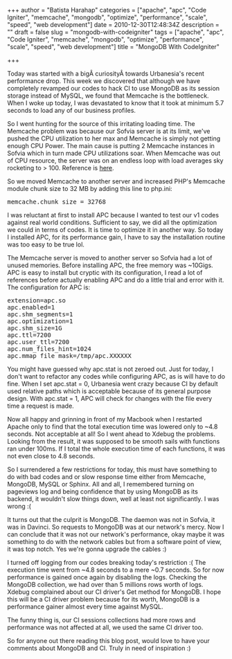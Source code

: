 +++
author = "Batista Harahap"
categories = ["apache", "apc", "Code Igniter", "memcache", "mongodb", "optimize", "performance", "scale", "speed", "web development"]
date = 2010-12-30T12:48:34Z
description = ""
draft = false
slug = "mongodb-with-codeigniter"
tags = ["apache", "apc", "Code Igniter", "memcache", "mongodb", "optimize", "performance", "scale", "speed", "web development"]
title = "MongoDB With CodeIgniter"

+++


Today was started with a bigÂ curiosityÂ towards Urbanesia's recent performance drop. This week we discovered that although we have completely revamped our codes to hack CI to use MongoDB as its session storage instead of MySQL, we found that Memcache is the bottleneck. When I woke up today, I was devastated to know that it took at minimum 5.7 seconds to load any of our business profiles.

So I went hunting for the source of this irritating loading time. The Memcache problem was because our Sofvia server is at its limit, we've pushed the CPU utilization to her max and Memcache is simply not getting enough CPU Power. The main cause is putting 2 Memcache instances in Sofvia which in turn made CPU utilizations soar. When Memcache was out of CPU resource, the server was on an endless loop with load averages sky rocketing to &gt; 100. Reference is <a href="http://r.bango29.com/dNj60F" target="_blank">here</a>.

So we moved Memcache to another server and increased PHP's Memcache module chunk size to 32 MB by adding this line to php.ini:
<pre lang="php">memcache.chunk_size = 32768</pre>
I was reluctant at first to install APC because I wanted to test our v1 codes against real world conditions. Sufficient to say, we did all the optimization we could in terms of codes. It is time to optimize it in another way. So today I installed APC, for its performance gain, I have to say the installation routine was too easy to be true lol.

The Memcache server is moved to another server so Sofvia had a lot of unused memories. Before installing APC, the free memory was ~10Gigs. APC is easy to install but cryptic with its configuration, I read a lot of references before actually enabling APC and do a little trial and error with it. The configuration for APC is:
<pre lang="php">extension=apc.so
apc.enabled=1
apc.shm_segments=1
apc.optimization=1
apc.shm_size=1G
apc.ttl=7200
apc.user_ttl=7200
apc.num_files_hint=1024
apc.mmap_file_mask=/tmp/apc.XXXXXX</pre>
You might have guessed why apc.stat is not zeroed out. Just for today, I don't want to refactor any codes while configuring APC, as is will have to do fine. When I set apc.stat = 0, Urbanesia went crazy because CI by default used relative paths which is acceptable because of its general purpose design. With apc.stat = 1, APC will check for changes with the file every time a request is made.

Now all happy and grinning in front of my Macbook when I restarted Apache only to find that the total execution time was lowered only to ~4.8 seconds. Not acceptable at all! So I went ahead to Xdebug the problems. Looking from the result, it was supposed to be smooth sails with functions ran under 100ms. If I total the whole execution time of each functions, it was not even close to 4.8 seconds.

So I surrendered a few restrictions for today, this must have something to do with bad codes and or slow response time either from Memcache, MongoDB, MySQL or Sphinx. All and all, I remembered turning on pageviews log and being confidence that by using MongoDB as its backend, it wouldn't slow things down, well at least not significantly. I was wrong :(

It turns out that the culprit is MongoDB. The daemon was not in Sofvia, it was in Davinci. So requests to MongoDB was at our network's mercy. Now I can conclude that it was not our network's performance, okay maybe it was something to do with the network cables but from a software point of view, it was top notch. Yes we're gonna upgrade the cables :)

I turned off logging from our codes breaking today's restriction :( The execution time went from ~4.8 seconds to a mere ~0.7 seconds. So for now performance is gained once again by disabling the logs. Checking the MongoDB collection, we had over than 5 millions rows worth of logs. Xdebug complained about our CI driver's Get method for MongoDB. I hope this will be a CI driver problem because for its worth, MongoDB is a performance gainer almost every time against MySQL.

The funny thing is, our CI sessions collections had more rows and performance was not affected at all, we used the same CI driver too.

So for anyone out there reading this blog post, would love to have your comments about MongoDB and CI. Truly in need of inspiration :)